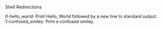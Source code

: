 Shell Redirections

0-hello_world: Print Hello, World followed by a new line to standard output.
1-confused_smiley: Print a confused smiley.
